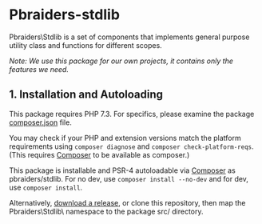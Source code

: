 # Pbraiders-stdlib

Pbraiders\Stdlib is a set of components that implements general purpose utility class and functions for different scopes.

*Note: We use this package for our own projects, it contains only the features we need.*

## 1. Installation and Autoloading

This package requires PHP 7.3. For specifics, please examine the package [composer.json](https://github.com/pbraiders/stdlib/blob/master/composer.json) file.

You may check if your PHP and extension versions match the platform requirements using `composer diagnose` and `composer check-platform-reqs`. (This requires [Composer](https://getcomposer.org/) to be available as composer.)

This package is installable and PSR-4 autoloadable via [Composer](https://getcomposer.org/) as pbraiders/stdlib. For no dev, use `composer install --no-dev` and for dev, use `composer install`.

Alternatively, [download a release](https://github.com/pbraiders/stdlib/releases), or clone this repository, then map the Pbraiders\Stdlib\ namespace to the package src/ directory.
